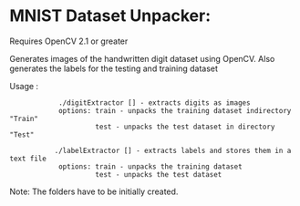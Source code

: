 MNIST Dataset Unpacker:
=======================

Requires OpenCV 2.1 or greater

Generates images of the handwritten digit dataset using OpenCV. Also generates the labels for the testing and training dataset

Usage : 		

				./digitExtractor [] - extracts digits as images
				options: train - unpacks the training dataset indirectory "Train"
						 test - unpacks the test dataset in directory "Test"
						 
			   ./labelExtractor [] - extracts labels and stores them in a text file
			   	options: train - unpacks the training dataset
						 test - unpacks the test dataset				
Note: The folders have to be initially created. 		
			


